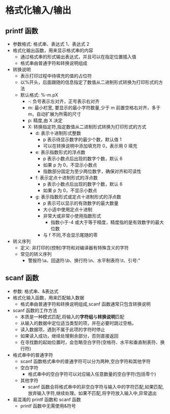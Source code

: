 # 格式化输入/输出

## printf 函数

- 参数格式: 格式串、表达式 1、表达式 2
- 格式化输出函数，用来显示格式串的内容
  - 通过格式串的形式输出表达式，并且可以在指定位置插入值
  - 格式串由普通字符和转换说明组成
- 转换说明
  - 表示打印过程中待填充的值的占位符
  - 以%开头，后面跟随的信息指定了数值从二进制形式转换为打印形式的方法
  - 默认格式: %-m.pX
    - -: 负号表示左对齐，正号表示右对齐
    - m: 最小栏宽, 要显示的最小字符数量,少于 m 前置空格右对齐，多于 m，自动扩展为所需的尺寸
    - p: 精度,由 X 决定
    - X: 转换指定符,指定数值从二进制形式转换为打印形式的方式
      - d: 表示十进制形式整数
        - p 表示待显示数字的最少个数，默认值 1
        - 可以在转换说明中添加填充符 0，表示用 0 填充
      - e: 表示指数形式的浮点数
        - p 表示小数点后出现的数字个数，默认 6
        - 如果 p 为 0，不显示小数点
        - 指数部分固定为至少两位数字，确保对齐和可读性
      - f: 表示定点十进制形式的浮点数
        - p 表示小数点后出现的数字个数，默认 6
        - 如果 p 为 0，不显示小数点
      - g: 表示指数形式或定点十进制形式的浮点数
        - p 表示可以显示的有效数字的最大数量
        - 大小适中使用定点十进制
        - 非常大或非常小使用指数形式
          - 指数小于-4 或大于等于精度，精度指的是有效数字的最大位数
        - 与 f 不同,不会显示尾随的零
- 转义序列
  - 定义: 非打印的(控制)字符和对编译器有特殊含义的字符
  - 常见的转义序列
    - 警报符:\a、回退符:\b、换行符:\n、水平制表符:\t、引号:\"

## scanf 函数

- 参数: 格式串、&表达式
- 格式化输入函数，用来匹配输入数据
  - 格式串由普通字符和转换说明组成,scanf 函数通常只包含转换说明
- scanf 函数的工作方法
  - 本质是一种模式匹配,将输入的**字符组**与**转换说明**匹配
  - 从输入的数据中定位适当类型的项，并在必要时跳过空格。
  - 读入数据项，遇到不属于此项的字符时停止
  - 如果读入成功，继续处理剩余部分，否则直接返回
  - 在寻找数的起始位置时，会忽略空白字符(空格符、水平和垂直制表符、换行符)
- 格式串中的普通字符
  - scanf 函数格式串中的普通字符可以分为两种,空白字符和其他字符
  - 空白字符
    - 格式串中的空白字符可以对应输入任意数量的空白字符(包括零个)
  - 其他字符
    - scanf 函数会将格式串中的非空白字符与输入中的字符匹配,如果匹配,放弃输入字符,继续处理。如果不匹配,将字符放入输入中,异常退出
- 易混淆的 printf 函数和 scanf 函数
  - printf 函数中无需使用&符号
